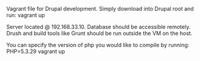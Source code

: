 Vagrant file for Drupal development.
Simply download into Drupal root and run:
vagrant up

Server located @ 192.168.33.10. Database should be accessible remotely.
Drush and build tools like Grunt should be run outside the VM on the host.

You can specify the version of php you would like to compile by running:
PHP=5.3.29 vagrant up
